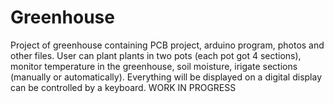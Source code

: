 # Greenhouse
Project of greenhouse containing PCB project, arduino program, photos and other files.
User can plant plants in two pots (each pot got 4 sections), monitor temperature in the greenhouse, soil moisture, irigate sections (manually or automatically). Everything will be displayed on a digital display can be controlled by a keyboard.
WORK IN PROGRESS